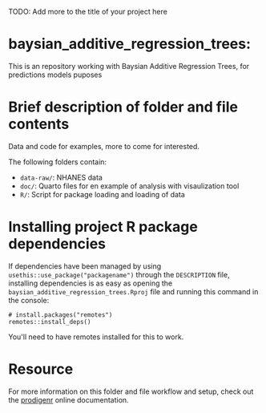 TODO: Add more to the title of your project here

# baysian_additive_regression_trees:

This is an repository working with Baysian Additive Regression Trees, for predictions models puposes

# Brief description of folder and file contents

Data and code for examples, more to come for interested.

The following folders contain:

- `data-raw/`: NHANES data
- `doc/`: Quarto files for en example of analysis with visaulization tool
- `R/`: Script for package loading and loading of data

# Installing project R package dependencies

If dependencies have been managed by using `usethis::use_package("packagename")`
through the `DESCRIPTION` file, installing dependencies is as easy as opening the
`baysian_additive_regression_trees.Rproj` file and running this command in the console:

    # install.packages("remotes")
    remotes::install_deps()

You'll need to have remotes installed for this to work.

# Resource

For more information on this folder and file workflow and setup, check
out the [prodigenr](https://rostools.github.io/prodigenr) online
documentation.
